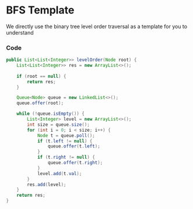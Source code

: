 # BFS Template

We directly use the binary tree level order traversal as a template for you to understand

### Code
```java
public List<List<Integer>> levelOrder(Node root) {
	List<List<Integer>> res = new ArrayList<>();
	
	if (root == null) {
		return res;
	}

	Queue<Node> queue = new LinkedList<>();
	queue.offer(root);

	while (!queue.isEmpty()) {
		List<Integer> level = new ArrayList<>();
		int size = queue.size();
		for (int i = 0; i < size; i++) {
			Node t = queue.poll();
			if (t.left != null) {
				queue.offer(t.left);
			}
			if (t.right != null) {
				queue.offer(t.right);
			}
			level.add(t.val);
		} 
		res.add(level);
	}
	return res;
}
```